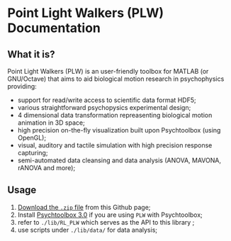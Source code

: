 # Point Light Walkers (PLW) Documentation

## What it is?
Point Light Walkers (PLW) is an user-friendly toolbox for MATLAB (or GNU/Octave) that aims to aid biological motion research in psychophysics providing:

  - support for read/write access to scientific data format HDF5;
  - various straightforward psychopysics experimental design;
  - 4 dimensional data transformation repreasenting biological motion animation in 3D space;
  - high precision on-the-fly visualization built upon Psychtoolbox (using OpenGL);
  - visual, auditory and tactile simulation with high precision response capturing;
  - semi-automated data cleansing and data analysis (ANOVA, MAVONA, rANOVA and more);

## Usage
1. [Download the `.zip` file](https://github.com/hyiltiz/PLW/archive/master.zip) from this Github page;
1. Install [Psychtoolbox 3.0](http://psychtoolbox.org/download/) if you are using `PLW` with Psychtoolbox;
1. refer to `./lib/RL_PLW` which serves as the API to this library ;
1. use scripts under `./lib/data/` for data analysis;

